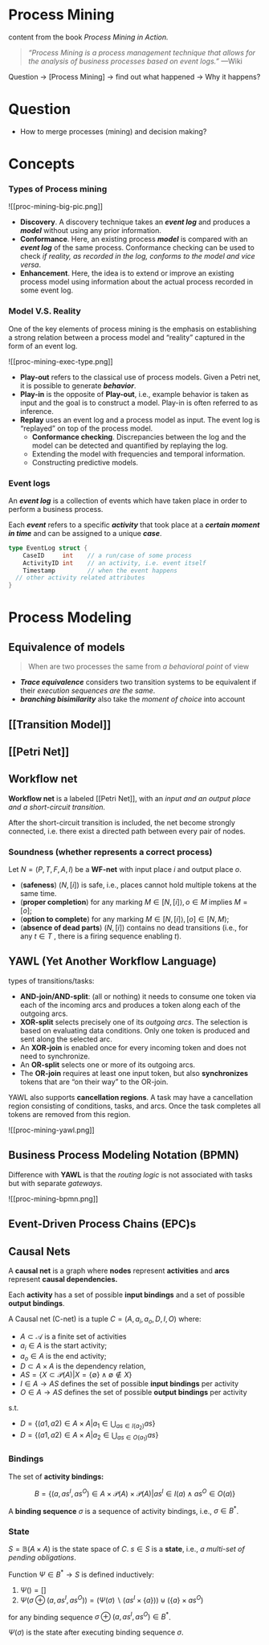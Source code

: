 # Process Mining

content from the book *Process Mining in Action.*

> *“Process Mining is a process management technique that allows for the analysis of business processes based on event logs.”*
—Wiki

Question → [Process Mining] → find out what happened → Why it happens?

# Question

- How to merge processes (mining) and decision making?

# Concepts

### Types of Process mining

![[proc-mining-big-pic.png]]

- **Discovery**. A discovery technique takes an ***event log*** and produces a ***model*** without using any prior information.
- **Conformance**. Here, an existing process ***model*** is compared with an ***event log*** of the same process. Conformance checking can be used to check *if reality, as recorded in the log, conforms to the model and vice versa*.
- **Enhancement**. Here, the idea is to extend or improve an existing process model using information about the actual process recorded in some event log.

### Model V.S. Reality

One of the key elements of process mining is the emphasis on establishing a strong relation between a process model and “reality” captured in the form of an event log.

![[proc-mining-exec-type.png]]

- **Play-out** refers to the classical use of process models. Given a Petri net, it is possible to generate ***behavior***.
- **Play-in** is the opposite of **Play-out**, i.e., example behavior is taken as input and
the goal is to construct a model. Play-in is often referred to as inference.
- **Replay** uses an event log and a process model as input. The event log is “replayed” on top of the process model.
    - **Conformance checking**. Discrepancies between the log and the model can be detected and quantified by replaying the log.
    - Extending the model with frequencies and temporal information.
    - Constructing predictive models.

### Event logs

An ***event log*** is a collection of events which have taken place in order to perform a business process.

Each ***event*** refers to a specific ***activity*** that took place at a ***certain moment in time*** and can be assigned to a unique ***case***.

```go
type EventLog struct {
	CaseID     int    // a run/case of some process
 	ActivityID int    // an activity, i.e. event itself 
	Timestamp         // when the event happens
  // other activity related attributes
}
```

# Process Modeling

## Equivalence of models

> When are two processes the same from *a behavioral point* of view

- ***Trace equivalence*** considers two transition systems to be equivalent if their *execution sequences are the same*.
- ***branching bisimilarity*** also take the *moment of choice* into account


## [[Transition Model]]
## [[Petri Net]]

## Workflow net

**Workflow net** is a labeled [[Petri Net]], with an *input and an output place and a short-circuit transition.*

After the short-circuit transition is included, the net become strongly connected, i.e. there exist a directed path between every pair of nodes.

### Soundness (whether represents a correct process)

Let $N = (P,T,F,A,l)$ be a **WF-net** with input place $i$ and output place $o$.

- (**safeness**) $(N,[i])$ is safe, i.e., places cannot hold multiple tokens at the same time.
- (**proper completion**) for any marking $M \in [N,[i]\rangle, o \in M$ implies $M = [o]$;
- (**option to complete**) for any marking $M \in [N,[i]\rangle, [o] \in [N,M\rangle$;
- (**absence of dead parts**) $(N,[i])$ contains no dead transitions (i.e., for any $t \in T$ , there is a firing sequence enabling $t$).

## YAWL (Yet Another Workflow Language)

types of transitions/tasks:

- **AND-join/AND-split**: (all or nothing)  it needs to consume one token via each of the incoming arcs and produces a token along each of the outgoing arcs.
- **XOR-split** selects precisely one of its *outgoing arcs*. The selection is based on evaluating data conditions. Only one token is produced and sent along the selected arc.
- An **XOR-join** is enabled once for every incoming token and does not need to synchronize.
- An **OR-split** selects one or more of its outgoing arcs.
- The **OR-join** requires at least one input token, but also **synchronizes** tokens that are “on their way” to the OR-join.

YAWL also supports **cancellation regions**. A task may have a cancellation region consisting of conditions, tasks, and arcs. Once the task completes all tokens are removed from this region.

![[proc-mining-yawl.png]]

## Business Process Modeling Notation (BPMN)

Difference with **YAWL** is that the *routing logic* is not associated with tasks but with separate *gateways*.

![[proc-mining-bpmn.png]]

## Event-Driven Process Chains (EPC)s

## Causal Nets

A **causal net** is a graph where **nodes** represent **activities** and **arcs** represent **causal dependencies.**

Each **activity** has a set of possible **input bindings** and a set of possible **output bindings**.

A Causal net (C-net) is a tuple $C = (A,a_i,a_o,D,I,O)$ where:

- $A \subset \mathcal{A}$ is a finite set of activities
- $a_i \in A$ is the start activity;
- $a_o \in A$ is the end activity;
- $D \subset A \times A$ is the dependency relation,
- $AS = \{X \subset \mathcal{P}(A) | X = \{\emptyset\} \land \emptyset \notin X\}$
- $I \in A \to AS$ defines the set of possible **input bindings** per activity
- $O \in A \to AS$ defines the set of possible **output bindings** per activity

s.t.

- $D = \{(a1,a2) \in A \times A | a_1 \in \bigcup_{as \in I(a_2)} as\}$
- $D = \{(a1,a2) \in A \times A | a_2 \in \bigcup_{as \in O(a_1)} as\}$

### Bindings

The set of **activity bindings:** 

$$B = \{(a,as^I, as^O) \in A \times \mathcal{P}(A) \times \mathcal{P}(A) | as^I \in I(a) \land as^O \in O(a)\} $$

A **binding sequence** $σ$ is a sequence of activity bindings, i.e., $\sigma \in B^*$.

### State

$S = \mathbb{B}(A \times A)$ is the state space of $C$. $s \in S$ is a **state**, i.e., *a multi-set of pending obligations*.

Function $\Psi \in B^* \to S$ is defined inductively: 

1. $\Psi( ) = [ ]$ 
2. $\Psi(\sigma \oplus (a,as^I,as^O)) = (\Psi(\sigma) \backslash (as^I \times \{a\})) \uplus (\{a\} \times as^O)$

for any binding sequence $\sigma \oplus (a,as^I,as^O) \in B^*$. 

$\Psi(\sigma)$ is the state after executing binding sequence $\sigma$.